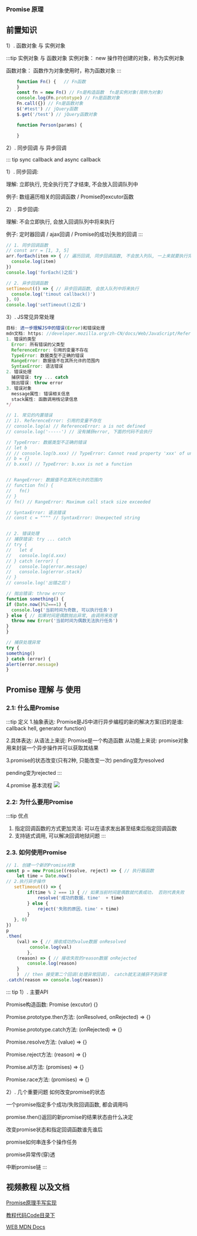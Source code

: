 ### Promise 原理

## 前置知识

  1）. 函数对象 与 实例对象

:::tip 实例对象 与 函数对象
  实例对象： new 操作符创建的对象，称为实例对象

  函数对象： 函数作为对象使用时，称为函数对象
:::

```js
    function Fn() {   // Fn函数
    }
    const fn = new Fn() // Fn是构造函数  fn是实例对象(简称为对象)
    console.log(Fn.prototype) // Fn是函数对象
    Fn.call({}) // Fn是函数对象
    $('#test') // jQuery函数
    $.get('/test') // jQuery函数对象

    function Person(params) {

    }
```

 2）. 同步回调 与 异步回调

::: tip sync callback and async callback

1）. 同步回调:

  理解: 立即执行, 完全执行完了才结束, 不会放入回调队列中

  例子: 数组遍历相关的回调函数 / Promise的excutor函数

2）. 异步回调:

  理解: 不会立即执行, 会放入回调队列中将来执行

  例子: 定时器回调 / ajax回调 / Promise的成功|失败的回调
:::

  ```js
  // 1. 同步回调函数
  // const arr = [1, 3, 5]
  arr.forEach(item => { // 遍历回调, 同步回调函数, 不会放入列队, 一上来就要执行完
    console.log(item)
  })
  console.log('forEach()之后')

  // 2. 异步回调函数
  setTimeout(() => { // 异步回调函数, 会放入队列中将来执行
    console.log('timout callback()')
  }, 0)
  console.log('setTimeout()之后')
  ```

  3）. JS常见异常处理

  ```js
目标: 进一步理解JS中的错误(Error)和错误处理
mdn文档: https: //developer.mozilla.org/zh-CN/docs/Web/JavaScript/Reference/Global_Objects/Error
1. 错误的类型
    Error: 所有错误的父类型
    ReferenceError: 引用的变量不存在
    TypeError: 数据类型不正确的错误
    RangeError: 数据值不在其所允许的范围内
    SyntaxError: 语法错误
2. 错误处理
    捕获错误: try ... catch
    抛出错误: throw error
3. 错误对象
    message属性: 错误相关信息
    stack属性: 函数调用栈记录信息
  */

  // 1. 常见的内置错误
  // 1). ReferenceError: 引用的变量不存在
  // console.log(a) // ReferenceError: a is not defined
  // console.log('-----') // 没有捕获error, 下面的代码不会执行

  // TypeError: 数据类型不正确的错误
  // let b
  // // console.log(b.xxx) // TypeError: Cannot read property 'xxx' of undefined
  // b = {}
  // b.xxx() // TypeError: b.xxx is not a function


  // RangeError: 数据值不在其所允许的范围内
  // function fn() {
  //   fn()
  // }
  // fn() // RangeError: Maximum call stack size exceeded

  // SyntaxError: 语法错误
  // const c = """" // SyntaxError: Unexpected string


  // 2. 错误处理
  // 捕获错误: try ... catch
  // try {
  //   let d
  //   console.log(d.xxx)
  // } catch (error) {
  //   console.log(error.message)
  //   console.log(error.stack)
  // }
  // console.log('出错之后')

  // 抛出错误: throw error
function something() {
  if (Date.now()%2===1) {
    console.log('当前时间为奇数, 可以执行任务')
  } else { // 如果时间是偶数抛出异常, 由调用来处理
    throw new Error('当前时间为偶数无法执行任务')
  }
}

// 捕获处理异常
try {
  something()
} catch (error) {
  alert(error.message)
}

  ```
## Promise 理解 与 使用

### 2.1: 什么是Promise

:::tip 定义
1.抽象表达:
  Promise是JS中进行异步编程的新的解决方案(旧的是谁: callback hell, generator function)

2.具体表达:
  从语法上来说: Promise是一个构造函数
  从功能上来说: promise对象用来封装一个异步操作并可以获取其结果

3.promise的状态改变(只有2种, 只能改变一次)
  pending变为resolved

  pending变为rejected
:::

4.promise 基本流程
<img class='zoom-imgs' src='~@imgs/promise_flow.png' />

### 2.2: 为什么要用Promise

:::tip 优点
1. 指定回调函数的方式更加灵活: 可以在请求发出甚至结束后指定回调函数
2. 支持链式调用, 可以解决回调地狱问题
:::

### 2.3. 如何使用Promise

```js
// 1. 创建一个新的Promise对象
const p = new Promise((resolve, reject) => { // 执行器函数
    let time = Date.now()
// 2.执行异步操作
   setTimeout(() => {
        if(time % 2 === 1) { // 如果当前时间是偶数就代表成功， 否则代表失败
            resolve('成功的数据，time'  + time)
        } else {
            reject('失败的原因，time' + time)
        }
   }, 0)
})
p
.then(
    (val) => { // 接收成功的value数据 onResolved
         console.log(val)
        }, 
    (reason) => { // 接收失败的reason数据 onRejected
        console.log(reason)
    }
    )  // then 接受第二个回调(处理异常回调)， catch就无法捕获不到异常
.catch(reason => console.log(reason))
```
::: tip
1）. 主要API

Promise构造函数: Promise (excutor) {}

Promise.prototype.then方法: (onResolved, onRejected) => {}

Promise.prototype.catch方法: (onRejected) => {}

Promise.resolve方法: (value) => {}

Promise.reject方法: (reason) => {}

Promise.all方法: (promises) => {}

Promise.race方法: (promises) => {}

2）. 几个重要问题
如何改变promise的状态

一个promise指定多个成功/失败回调函数, 都会调用吗

promise.then()返回的新promise的结果状态由什么决定

改变promise状态和指定回调函数谁先谁后

promise如何串连多个操作任务

promise异常传(穿)透

中断promise链
:::
## 视频教程 以及文档

[Promise原理手写实现](https://www.bilibili.com/video/BV1MJ41197Eu?p=1)

[教程代码Code目录下](https://github.com/weolwo/promise-learn)

[WEB MDN Docs](https://developer.mozilla.org/zh-CN/)
